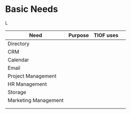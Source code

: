 # Basic Needs



L

| Need                 | Purpose | TIOF uses |   |
| -------------------- | ------- | --------- | - |
| Directory            |         |           |   |
| CRM                  |         |           |   |
| Calendar             |         |           |   |
| Email                |         |           |   |
| Project Management   |         |           |   |
| HR Management        |         |           |   |
| Storage              |         |           |   |
| Marketing Management |         |           |   |
|                      |         |           |   |
|                      |         |           |   |
